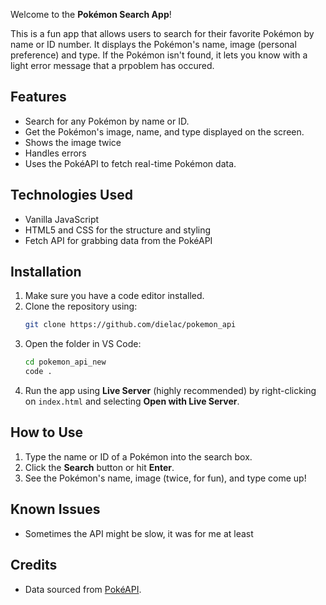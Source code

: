 Welcome to the **Pokémon Search App**! 

This is a fun app that allows users to search for their favorite Pokémon by name or ID number. It displays the Pokémon's name, image (personal preference) and type. If the Pokémon isn't found, it lets you know with a light error message that a prpoblem has occured. 

## Features
- Search for any Pokémon by name or ID.
- Get the Pokémon's image, name, and type displayed on the screen.
- Shows the image twice 
- Handles errors 
- Uses the PokéAPI to fetch real-time Pokémon data.

## Technologies Used
- Vanilla JavaScript 
- HTML5 and CSS for the structure and styling
- Fetch API for grabbing data from the PokéAPI


##  Installation
1. Make sure you have a code editor installed.
2. Clone the repository using:
   ```bash
   git clone https://github.com/dielac/pokemon_api
   ```
3. Open the folder in VS Code:
   ```bash
   cd pokemon_api_new
   code .
   ```
4. Run the app using **Live Server** (highly recommended) by right-clicking on `index.html` and selecting **Open with Live Server**.

## How to Use
1. Type the name or ID of a Pokémon into the search box.
2. Click the **Search** button or hit **Enter**.
3. See the Pokémon's name, image (twice, for fun), and type come up!

## Known Issues
- Sometimes the API might be slow, it was for me at least

## Credits
- Data sourced from [PokéAPI](https://pokeapi.co/).



